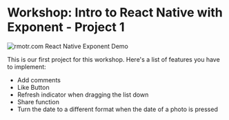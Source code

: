 # Workshop: Intro to React Native with Exponent - Project 1

![rmotr.com React Native Exponent Demo](https://media.giphy.com/media/l0Hlzh7zu2KyN4eiY/giphy.gif)

This is our first project for this workshop. Here's a list of features you have to implement:

* Add comments
* Like Button
* Refresh indicator when dragging the list down
* Share function
* Turn the date to a different format when the date of a photo is pressed
